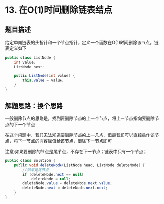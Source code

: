 # 13. 在O(1)时间删除链表结点

## 题目描述

给定单向链表的头指针和一个节点指针，定义一个函数在O(1)时间删除该节点。链表定义如下
```java
public class ListNode {
    int value;
    ListNode next;

    public ListNode(int value) {
        this.value = value;
    }
}

```

## 解题思路：换个思路

一般删除节点的思路是，找到要删除节点的上一个节点，将上一节点指向要删除节点的下一个节点

在这个问题中，我们无法知道要删除节点的上一几点，但是我们可以直接操作该节点，将下一节点的内容赋值给该节点，删除下一节点即可

注意:如果要删除的节点是尾节点，不存在下一节点；链表中只有一个节点；

```java
public class Solution {
    public void deleteNode(ListNode head, ListNode deleteNode) {
        //如果是尾节点
        if (deleteNode.next == null)
            deleteNode = null;
        deleteNode.value = deleteNode.next.value;
        deleteNode.next = deleteNode.next.next;
    }
}
```
